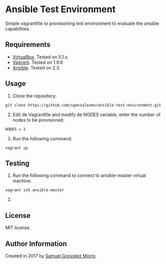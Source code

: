 # Ansible Test Environment

Simple vagrantfile to provisioning test environment to evaluate the ansible capabilities.

## Requirements

- [VirtualBox](https://www.virtualbox.org/wiki/Downloads). Tested on 5.1.x.
- [Vagrant](http://www.vagrantup.com/downloads.html). Tested on 1.9.6
- [Ansible](http://docs.ansible.com/intro_installation.html). Tested on 2.3.

## Usage

1. Clone the repository:

```
git clone https://github.com/sgonzalezmo/ansible-test-environment.git
```

2. Edit de Vagrantfile and modify de NODES variable, enter the number of nodes to be provisioned.

```
NODES = 1
```

3. Run the following command:

```
vagrant up
```

## Testing

1. Run the following command to connect to ansible-master virtual machine. 

```
vagrant ssh ansible-master
```

2. 

## License

MIT license.

## Author Information

Created in 2017 by [Samuel Gonzalez Morro](mailto:sgonzalezmo@gmail.com).
